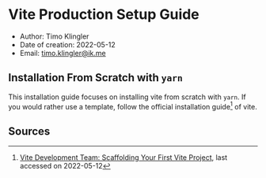 # Vite Production Setup Guide

* Author: Timo Klingler
* Date of creation: 2022-05-12
* Email: timo.klingler@ik.me

## Installation From Scratch with `yarn`

This installation guide focuses on installing vite from scratch with `yarn`. If you would rather use a template, follow the official installation guide[^1] of vite.

## Sources

[^1]:[Vite Development Team: Scaffolding Your First Vite Project](https://vitejs.dev/guide/#scaffolding-your-first-vite-project), last accessed on 2022-05-12


